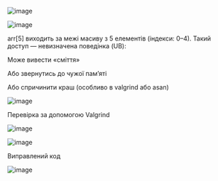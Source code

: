 ![image](https://github.com/user-attachments/assets/0be5c232-5c92-4a5d-8b3a-cdcc75eb8609)

![image](https://github.com/user-attachments/assets/ebf2d8ca-b95d-4ad8-af06-e7eb3b9a9dae)

arr[5] виходить за межі масиву з 5 елементів (індекси: 0–4). Такий доступ — невизначена поведінка (UB):

Може вивести «сміття»

Або звернутись до чужої памʼяті

Або спричинити краш (особливо в valgrind або asan)

![image](https://github.com/user-attachments/assets/eafd8661-88d6-4110-8223-97c477b08ada)

Перевірка за допомогою Valgrind

![image](https://github.com/user-attachments/assets/027fb2a7-fe87-4e92-906f-967276a755a9)

![image](https://github.com/user-attachments/assets/565d54b2-aa0c-4524-994f-4a507fa68d67)

Виправлений код

![image](https://github.com/user-attachments/assets/b829413b-88de-4f34-ab10-ab717565f9d4)


